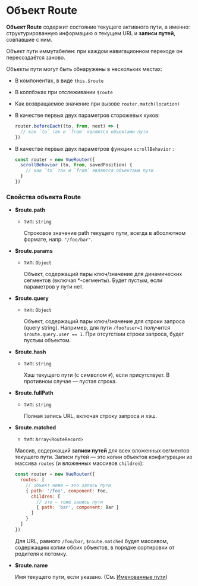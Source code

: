 # Объект Route

**Объект Route** содержит состояние текущего активного пути, а именно: структурированную информацию о текущем URL и **записи путей**, совпавшие с ним.

Объект пути иммутабелен: при каждом навигационном переходе он пересоздаётся заново.

Объекты пути могут быть обнаружены в нескольких местах:

- В компонентах, в виде `this.$route`

- В коллбэках при отслеживании `$route`

- Как возвращаемое значение при вызове `router.match(location)`

- В качестве первых двух параметров сторожевых хуков:

  ``` js
  router.beforeEach((to, from, next) => {
    // как `to` так и `from` являются объектами пути
  })
  ```

- В качестве первых двух параметров функции `scrollBehavior` :

  ``` js
  const router = new VueRouter({
    scrollBehavior (to, from, savedPosition) {
      // как `to` так и `from` являются объектами пути
    }
  })
  ```

### Свойства объекта Route

- **$route.path**

  - тип: `string`

    Строковое значение path текущего пути, всегда в абсолютном формате, напр. `"/foo/bar"`.

- **$route.params**

  - тип: `Object`

    Объект, содержащий пары ключ/значение для динамических сегментов (включая *-сегменты). Будет пустым, если параметров у пути нет.

- **$route.query**

  - тип: `Object`

    Объект, содержащий пары ключ/значение для строки запроса (query string). Например, для пути `/foo?user=1` получится `$route.query.user == 1`. При отсутствии строки запроса, будет пустым объектом.

- **$route.hash**

  - тип: `string`

    Хэш текущего пути (с символом `#`), если присутствует. В противном случае — пустая строка.

- **$route.fullPath**

  - тип: `string`

    Полная запись URL, включая строку запроса и хэш.

- **$route.matched**

  - тип: `Array<RouteRecord>`

  Массив, содержащий **записи путей** для всех вложенных сегментов текущего пути. Записи путей — это копии объектов конфигурации из массива `routes` (и вложенных массивов `children`):

  ``` js
  const router = new VueRouter({
    routes: [
      // объект ниже — это запись пути
      { path: '/foo', component: Foo,
        children: [
          // это — тоже запись пути
          { path: 'bar', component: Bar }
        ]
      }
    ]
  })
  ```

  Для URL, равного `/foo/bar`, `$route.matched` будет массивом, содержащим копии обоих объектов, в порядке сортировки от родителя к потомку.

- **$route.name**

  Имя текущего пути, если указано. (См. [Именованные пути](../essentials/named-routes.md))
